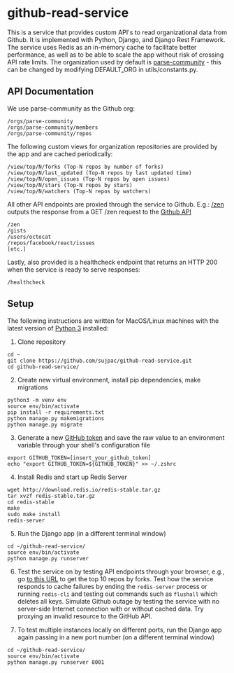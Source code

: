 # github-read-service
This is a service that provides custom API's to read organizational data from Github. It is implemented with Python, Django, and Django Rest Framework. The service uses Redis as an in-memory cache to facilitate better performance, as well as to be able to scale the app without risk of crossing API rate limits. The organization used by default is [parse-community](https://github.com/parse-community) - this can be changed by modifying DEFAULT_ORG in utils/constants.py.


## API Documentation
We use parse-community as the Github org:
```
/orgs/parse-community
/orgs/parse-community/members
/orgs/parse-community/repos
```

The following custom views for organization repositories are provided by the app and are cached periodically:
```
/view/top/N/forks (Top-N repos by number of forks)
/view/top/N/last_updated (Top-N repos by last updated time)
/view/top/N/open_issues (Top-N repos by open issues)
/view/top/N/stars (Top-N repos by stars)
/view/top/N/watchers (Top-N repos by watchers)
```

All other API endpoints are proxied through the service to Github. E.g.:
[/zen](http://127.0.0.1:8000/{resource}/) outputs the response from a GET /zen request to the [Github API](https://api.github.com/zen)
```
/zen
/gists
/users/octocat
/repos/facebook/react/issues
[etc.]
```

Lastly, also provided is a healthcheck endpoint that returns an HTTP 200 when the service is ready to serve responses:
```
/healthcheck
```


## Setup
The following instructions are written for MacOS/Linux machines with the latest version of [Python 3](https://www.python.org/downloads/) installed:

1. Clone repository
```
cd ~
git clone https://github.com/sujpac/github-read-service.git
cd github-read-service/
```

2. Create new virtual environment, install pip dependencies, make migrations
```
python3 -m venv env
source env/bin/activate
pip install -r requirements.txt
python manage.py makemigrations
python manage.py migrate
```

3. Generate a new [GitHub token](https://github.com/settings/tokens) and save the raw value to an environment variable through your shell's configuration file
```
export GITHUB_TOKEN=[insert_your_github_token]
echo "export GITHUB_TOKEN=${GITHUB_TOKEN}" >> ~/.zshrc
```

4. Install Redis and start up Redis Server
```
wget http://download.redis.io/redis-stable.tar.gz
tar xvzf redis-stable.tar.gz
cd redis-stable
make
sudo make install
redis-server
```

5. Run the Django app (in a different terminal window)
```
cd ~/github-read-service/
source env/bin/activate
python manage.py runserver
```

6. Test the service on by testing API endpoints through your browser, e.g., go [to this URL](http://127.0.0.1:8000/view/top/10/forks/) to get the top 10 repos by forks. Test how the service responds to cache failures by ending the ```redis-server``` process or running ```redis-cli``` and testing out commands such as ```flushall``` which deletes all keys. Simulate Github outage by testing the service with no server-side Internet connection with or without cached data. Try proxying an invalid resource to the GitHub API.

7. To test multiple instances locally on different ports, run the Django app again passing in a new port number (on a different terminal window)
```
cd ~/github-read-service/
source env/bin/activate
python manage.py runserver 8001
```
